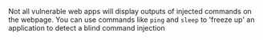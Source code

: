 Not all vulnerable web apps will display outputs of injected commands on the webpage. You can use commands like `ping` and `sleep` to 'freeze up' an application to detect a blind command injection